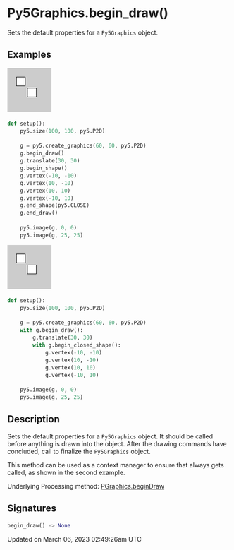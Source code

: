 # Py5Graphics.begin_draw()

Sets the default properties for a `Py5Graphics` object.

## Examples

<div class="example-table">

<div class="example-row"><div class="example-cell-image">

![example picture for begin_draw()](/images/reference/Py5Graphics_begin_draw_0.png)

</div><div class="example-cell-code">

```python
def setup():
    py5.size(100, 100, py5.P2D)

    g = py5.create_graphics(60, 60, py5.P2D)
    g.begin_draw()
    g.translate(30, 30)
    g.begin_shape()
    g.vertex(-10, -10)
    g.vertex(10, -10)
    g.vertex(10, 10)
    g.vertex(-10, 10)
    g.end_shape(py5.CLOSE)
    g.end_draw()

    py5.image(g, 0, 0)
    py5.image(g, 25, 25)
```

</div></div>

<div class="example-row"><div class="example-cell-image">

![example picture for begin_draw()](/images/reference/Py5Graphics_begin_draw_1.png)

</div><div class="example-cell-code">

```python
def setup():
    py5.size(100, 100, py5.P2D)

    g = py5.create_graphics(60, 60, py5.P2D)
    with g.begin_draw():
        g.translate(30, 30)
        with g.begin_closed_shape():
            g.vertex(-10, -10)
            g.vertex(10, -10)
            g.vertex(10, 10)
            g.vertex(-10, 10)

    py5.image(g, 0, 0)
    py5.image(g, 25, 25)
```

</div></div>

</div>

## Description

Sets the default properties for a `Py5Graphics` object. It should be called before anything is drawn into the object. After the drawing commands have concluded, call [](py5graphics_end_draw) to finalize the `Py5Graphics` object.

This method can be used as a context manager to ensure that [](py5graphics_end_draw) always gets called, as shown in the second example.

Underlying Processing method: [PGraphics.beginDraw](https://processing.org/reference/PGraphics_beginDraw_.html)

## Signatures

```python
begin_draw() -> None
```

Updated on March 06, 2023 02:49:26am UTC
